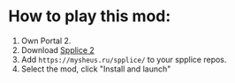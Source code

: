 # How to play this mod:
1) Own Portal 2.
2) Download [Spplice 2](https://p2r3.com/spplice/)
3) Add `https://mysheus.ru/spplice/` to your spplice repos.
4) Select the mod, click "Install and launch"
